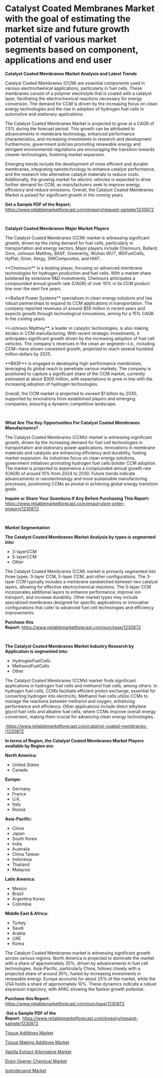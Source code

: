 <p><h1>Catalyst Coated Membranes Market with the goal of estimating the market size and future growth potential of various market segments based on component, applications and end user</h1></p><p><strong>Catalyst Coated Membranes Market Analysis and Latest Trends</strong></p>
<p><p>Catalyst Coated Membranes (CCM) are essential components used in various electrochemical applications, particularly in fuel cells. These membranes consist of a polymer electrolyte that is coated with a catalyst layer, facilitating the electrochemical reactions necessary for energy conversion. The demand for CCM is driven by the increasing focus on clean energy technologies and the rise in adoption of hydrogen fuel cells in automotive and stationary applications.</p><p>The Catalyst Coated Membranes Market is projected to grow at a CAGR of 7.5% during the forecast period. This growth can be attributed to advancements in membrane technology, enhanced performance characteristics, and increasing investments in research and development. Furthermore, government policies promoting renewable energy and stringent environmental regulations are encouraging the transition towards cleaner technologies, fostering market expansion.</p><p>Emerging trends include the development of more efficient and durable membranes, integrating nanotechnology to enhance catalyst performance, and the research into alternative catalyst materials to reduce costs. Additionally, the growing market for electric vehicles is expected to drive further demand for CCM, as manufacturers seek to improve energy efficiency and reduce emissions. Overall, the Catalyst Coated Membranes Market is poised for significant growth in the coming years.</p></p>
<p><strong>Get a Sample PDF of the Report:&nbsp;</strong> <a href="https://www.reliablemarketforecast.com/enquiry/request-sample/1230872?utm_campaign=1134&utm_medium=2&utm_source=Github&utm_content=ia&utm_term=31032025&utm_id=catalyst-coated-membranes">https://www.reliablemarketforecast.com/enquiry/request-sample/1230872</a></p>
<p>&nbsp;</p>
<p><strong>Catalyst Coated Membranes Major Market Players</strong></p>
<p><p>The Catalyst Coated Membranes (CCM) market is witnessing significant growth, driven by the rising demand for fuel cells, particularly in transportation and energy sectors. Major players include Chemours, Ballard, Gore, Johnson Matthey, BASF, Greenerity, Wuhan WUT, IRDFuelCells, HyPlat, Giner, Xergy, SiMComposites, and HIAT.</p><p>**Chemours** is a leading player, focusing on advanced membrane technologies for hydrogen production and fuel cells. With a market share bolstered by extensive R&D investments, Chemours anticipates a compounded annual growth rate (CAGR) of over 10% in its CCM product line over the next five years.</p><p>**Ballard Power Systems** specializes in clean energy solutions and has robust partnerships to expand its CCM applications in transportation. The company reported revenues of around $55 million in recent years and expects growth through technological innovations, aiming for a 15% CAGR in the coming years.</p><p>**Johnson Matthey**, a leader in catalytic technologies, is also making strides in CCM manufacturing. With recent strategic investments, it anticipates significant growth driven by the increasing adoption of fuel cell vehicles. The company's revenues in the clean air segment—I.e., including CCM—have shown consistent growth, projected to reach several hundred million dollars by 2025.</p><p>**BASF** is engaged in developing high-performance membranes, leveraging its global reach to penetrate various markets. The company is positioned to capture a significant share of the CCM market, currently estimated at about $300 million, with expectations to grow in line with the increasing adoption of hydrogen technologies.</p><p>Overall, the CCM market is projected to exceed $1 billion by 2030, supported by innovations from established players and emerging companies, ensuring a dynamic competitive landscape.</p></p>
<p>&nbsp;</p>
<p><strong>What Are The Key Opportunities For Catalyst Coated Membranes Manufacturers?</strong></p>
<p><p>The Catalyst Coated Membranes (CCMs) market is witnessing significant growth, driven by the increasing demand for fuel cell technologies in transportation and stationary power applications. Innovations in membrane materials and catalysts are enhancing efficiency and durability, fueling market expansion. As industries focus on clean energy solutions, government initiatives promoting hydrogen fuel cells bolster CCM adoption. The market is projected to experience a compounded annual growth rate (CAGR) of around 15% from 2024 to 2030. Future trends indicate advancements in nanotechnology and more sustainable manufacturing processes, positioning CCMs as pivotal in achieving global energy transition goals.</p></p>
<p><strong>Inquire or Share Your Questions If Any Before Purchasing This Report:</strong> <a href="https://www.reliablemarketforecast.com/enquiry/pre-order-enquiry/1230872?utm_campaign=1134&utm_medium=2&utm_source=Github&utm_content=ia&utm_term=31032025&utm_id=catalyst-coated-membranes">https://www.reliablemarketforecast.com/enquiry/pre-order-enquiry/1230872</a></p>
<p>&nbsp;</p>
<p><strong>Market Segmentation</strong></p>
<p><strong>The Catalyst Coated Membranes Market Analysis by types is segmented into:</strong></p>
<p><ul><li>3-layerCCM</li><li>5-layerCCM</li><li>Other</li></ul></p>
<p><p>The Catalyst Coated Membranes (CCM) market is primarily segmented into three types: 3-layer CCM, 5-layer CCM, and other configurations. The 3-layer CCM typically includes a membrane sandwiched between two catalyst layers, allowing for effective electrochemical reactions. The 5-layer CCM incorporates additional layers to enhance performance, improve ion transport, and increase durability. Other market types may include specialized membranes designed for specific applications or innovative configurations that cater to advanced fuel cell technologies and efficiency improvements.</p></p>
<p><strong>Purchase this Report:&nbsp;</strong><a href="https://www.reliablemarketforecast.com/purchase/1230872?utm_campaign=1134&utm_medium=2&utm_source=Github&utm_content=ia&utm_term=31032025&utm_id=catalyst-coated-membranes">https://www.reliablemarketforecast.com/purchase/1230872</a></p>
<p>&nbsp;</p>
<p><strong>The Catalyst Coated Membranes Market Industry Research by Application is segmented into:</strong></p>
<p><ul><li>HydrogenFuelCells</li><li>MethanolFuelCells</li><li>Other</li></ul></p>
<p><p>The Catalyst Coated Membranes (CCMs) market finds significant applications in hydrogen fuel cells and methanol fuel cells, among others. In hydrogen fuel cells, CCMs facilitate efficient proton exchange, essential for converting hydrogen into electricity. Methanol fuel cells utilize CCMs to manage the reactions between methanol and oxygen, enhancing performance and efficiency. Other applications include direct ethylene glycol fuel cells and alkaline fuel cells, where CCMs improve overall energy conversion, making them crucial for advancing clean energy technologies.</p></p>
<p><a href="https://www.reliablemarketforecast.com/catalyst-coated-membranes-r1230872?utm_campaign=1134&utm_medium=2&utm_source=Github&utm_content=ia&utm_term=31032025&utm_id=catalyst-coated-membranes">&nbsp;https://www.reliablemarketforecast.com/catalyst-coated-membranes-r1230872</a></p>
<p><strong>In terms of Region, the Catalyst Coated Membranes Market Players available by Region are:</strong></p>
<p>
    <p> <strong> North America: </strong>
        <ul>
            <li>United States</li>
            <li>Canada</li>
        </ul>
        </p> 
    <p> <strong> Europe: </strong>
        <ul>
            <li>Germany</li>
            <li>France</li>
            <li>U.K.</li>
            <li>Italy</li>
            <li>Russia</li>
        </ul>
        </p> 
    <p> <strong> Asia-Pacific: </strong>
        <ul>
            <li>China</li>
            <li>Japan</li>
            <li>South Korea</li>
            <li>India</li>
            <li>Australia</li>
            <li>China Taiwan</li>
            <li>Indonesia</li>
            <li>Thailand</li>
            <li>Malaysia</li>
        </ul>
        </p> 
    <p> <strong> Latin America: </strong>
        <ul>
            <li>Mexico</li>
            <li>Brazil</li>
            <li>Argentina Korea</li>
            <li>Colombia</li>
        </ul>
        </p> 
    <p> <strong> Middle East & Africa: </strong>
        <ul>
            <li>Turkey</li>
            <li>Saudi</li>
            <li>Arabia</li>
            <li>UAE</li>
            <li>Korea</li>
        </ul>
    </p>
    </p>
<p><p>The Catalyst Coated Membranes market is witnessing significant growth across various regions. North America is projected to dominate the market with a share of approximately 35%, driven by advancements in fuel cell technologies. Asia-Pacific, particularly China, follows closely with a projected share of around 30%, fueled by increasing investments in renewable energy. Europe accounts for about 25% of the market, while the USA holds a share of approximately 10%. These dynamics indicate a robust expansion trajectory, with APAC showing the fastest growth potential.</p></p>
<p><strong>Purchase this Report: </strong><a href="https://www.reliablemarketforecast.com/purchase/1230872?utm_campaign=1134&utm_medium=2&utm_source=Github&utm_content=ia&utm_term=31032025&utm_id=catalyst-coated-membranes">https://www.reliablemarketforecast.com/purchase/1230872</a></p>
<p>&nbsp;<strong>Get a Sample PDF of the Report:&nbsp;&nbsp;</strong><a href="https://www.reliablemarketforecast.com/enquiry/request-sample/1230872?utm_campaign=1134&utm_medium=2&utm_source=Github&utm_content=ia&utm_term=31032025&utm_id=catalyst-coated-membranes">https://www.reliablemarketforecast.com/enquiry/request-sample/1230872</a></p>
<p><strong></strong></p>
<p><p><a href="https://github.com/hoganemken50/Market-Research-Report-List-1/blob/main/tissue-additives-market.md?utm_campaign=1134&utm_medium=2&utm_source=Github&utm_content=ia&utm_term=31032025&utm_id=catalyst-coated-membranes">Tissue Additives Market</a></p><p><a href="https://github.com/ujanoandryvw/Market-Research-Report-List-1/blob/main/tissue-making-additives-market.md?utm_campaign=1134&utm_medium=2&utm_source=Github&utm_content=ia&utm_term=31032025&utm_id=catalyst-coated-membranes">Tissue Making Additives Market</a></p><p><a href="https://github.com/donnypolan/Market-Research-Report-List-1/blob/main/vanilla-extract-alternative-market.md?utm_campaign=1134&utm_medium=2&utm_source=Github&utm_content=ia&utm_term=31032025&utm_id=catalyst-coated-membranes">Vanilla Extract Alternative Market</a></p><p><a href="https://github.com/buluckcapps2/Market-Research-Report-List-1/blob/main/drain-opener-chemical-market.md?utm_campaign=1134&utm_medium=2&utm_source=Github&utm_content=ia&utm_term=31032025&utm_id=catalyst-coated-membranes">Drain Opener Chemical Market</a></p><p><a href="https://github.com/zemonarutaep/Market-Research-Report-List-1/blob/main/isotridecanol-market.md?utm_campaign=1134&utm_medium=2&utm_source=Github&utm_content=ia&utm_term=31032025&utm_id=catalyst-coated-membranes">Isotridecanol Market</a></p></p>